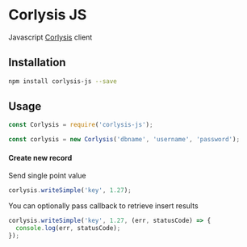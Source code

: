 # Corlysis JS
Javascript [Corlysis](https://corlysis.com/) client

## Installation
```bash
npm install corlysis-js --save
```

## Usage
```javascript
const Corlysis = require('corlysis-js');

const corlysis = new Corlysis('dbname', 'username', 'password');
```

#### Create new record

Send single point value
```javascript
corlysis.writeSimple('key', 1.27);
```

You can optionally pass callback to retrieve insert results
```javascript
corlysis.writeSimple('key', 1.27, (err, statusCode) => {
  console.log(err, statusCode);
});
```